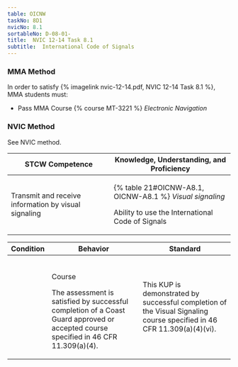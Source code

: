 ```yaml
---
table: OICNW
taskNo: 8D1
nvicNo: 8.1 
sortableNo: D-08-01-
title:  NVIC 12-14 Task 8.1
subtitle:  International Code of Signals
---
```



### MMA Method

In order to satisfy  {% imagelink nvic-12-14.pdf, NVIC 12-14 Task 8.1 %}, MMA students must:

* Pass MMA Course {% course MT-3221 %}  *Electronic Navigation*


### NVIC Method

<a onclick="togglevisibility('nvic_methods')" >See NVIC method.</a>

<div id='nvic_methods' class='hide'>

<table>
<thead>
<tr>
<th class='forty'> STCW Competence </th>
<th class='sixty'> Knowledge, Understanding, and Proficiency </th>
</tr>
</thead>




<tbody>
<tr><td markdown='1'>

Transmit and receive information by visual signaling

</td><td markdown='1'>

{% table 21#OICNW-A8.1, OICNW-A8.1 %} *Visual signaling*

Ability to use the International Code of Signals

</td></tr>


</tbody>
</table>


<table>
<thead>
<tr><th class='twenty'>  Condition </th><th class='twenty'> Behavior </th><th  class='sixty'>Standard </th></tr>
</thead>
<tbody >



<tr><td markdown='1'>


</td><td markdown='1'>


<br>

<div class="tooltip" markdown='1'>

Course

The assessment is satisfied by successful completion of a Coast Guard approved or accepted course specified in 46 CFR 11.309(a)(4).

</div>


</td><td markdown='1'>

This KUP is demonstrated by successful completion of the Visual Signaling course specified in 46 CFR 11.309(a)(4)(vi).

</td></tr>
</tbody>
</table>
</div>
